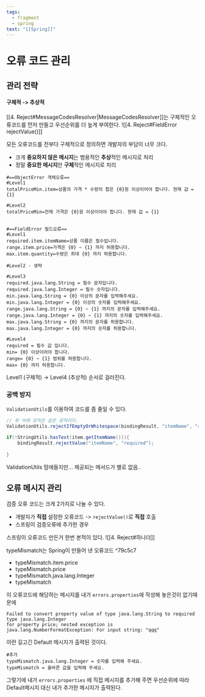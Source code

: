 ```yaml
---
tags:
  - fragment
  - spring
text: "[[Spring]]"
---
```

# 오류 코드 관리
## 관리 전략

#### 구체적 -> 추상적
[[4. Reject#MessageCodesResolver|MessageCodesResolver]]는 구체적인 오류코드를 먼저 만들고 우선순위를 더 높게 부여한다.
![[4. Reject#FieldError rejectValue()]]

모든 오류코드를 전부다 구체적으로 정의하면 개발자의 부담이 너무 크다.
- 크게 **중요하지 않은 메시지**는 범용적인 **추상**적인 메시지로 처리
- 정말 **중요한 메시지**만 **구체**적인 메시지로 처리


```properties
#==ObjectError 객체오류==
#Level1    
totalPriceMin.item=상품의 가격 * 수량의 합은 {0}원 이상이어야 합니다. 현재 값 = {1}  

#Level2
totalPriceMin=전체 가격은 {0}원 이상이어야 합니다. 현재 값 = {1} 


#==FieldError 필드오류==  
#Level1  
required.item.itemName=상품 이름은 필수입니다.  
range.item.price=가격은 {0} ~ {1} 까지 허용합니다.  
max.item.quantity=수량은 최대 {0} 까지 허용합니다.  
  
#Level2 - 생략  
  
#Level3  
required.java.lang.String = 필수 문자입니다.  
required.java.lang.Integer = 필수 숫자입니다.  
min.java.lang.String = {0} 이상의 문자를 입력해주세요.  
min.java.lang.Integer = {0} 이상의 숫자를 입력해주세요.  
range.java.lang.String = {0} ~ {1} 까지의 문자를 입력해주세요.  
range.java.lang.Integer = {0} ~ {1} 까지의 숫자를 입력해주세요.  
max.java.lang.String = {0} 까지의 문자를 허용합니다.  
max.java.lang.Integer = {0} 까지의 숫자를 허용합니다.  
  
#Level4  
required = 필수 값 입니다.  
min= {0} 이상이어야 합니다.  
range= {0} ~ {1} 범위를 허용합니다.  
max= {0} 까지 허용합니다.
```
Level1 (구체적) -> Level4 (추상적) 순서로 걸러진다.

### 공백 방지
`ValidationUtils`를 이용하여 코드를 좀 줄일 수 있다.
```java
// 위 아래 로직은 같은 로직이다.
ValidationUtils.rejectIfEmptyOrWhitespace(bindingResult, "itemName", "required");  

if(!StringUtils.hasText(item.getItemName())){  
    bindingResult.rejectValue("itemName", "required");  
  
}
```
ValidationUtils 맘에들지만... 제공되는 메서드가 별로 없음..



## 오류 메시지 관리

검증 오류 코드는 크게 2가지로 나눌 수 있다.
- 개발자가 **직접** 설정한 오류코드 -> `rejectValue()`로 **직접** 호출
- 스프링이 검증오류에 추가한 경우

스프링이 오류코드 만든거 한번 본적이 있다.
![[4. Reject#하나더]]

typeMismatch는 Spring이 만들어 낸 오류코드 ^79c5c7
- typeMismatch.item.price
- typeMismatch.price
- typeMismatch.java.lang.Integer
- typeMismatch

이 오류코드에 해당하는 메시지를 내가 `errors.properties`에 작성해 놓은것이 없기때문에
```error
Failed to convert property value of type java.lang.String to required type java.lang.Integer 
for property price; nested exception is java.lang.NumberFormatException: For input string: "qqq"
```
이런 길고긴 Default 메시지가 출력된 것이다.


```properties
#추가  
typeMismatch.java.lang.Integer = 숫자를 입력해 주세요.  
typeMismatch = 올바른 값을 입력해 주세요.
```
그렇기에 내가 `errors.properties` 에 직접 메시지를 추가해 주면 
우선순위에 따라 Default메시지 대신 내가 추가한 메시지가 출력된다.


